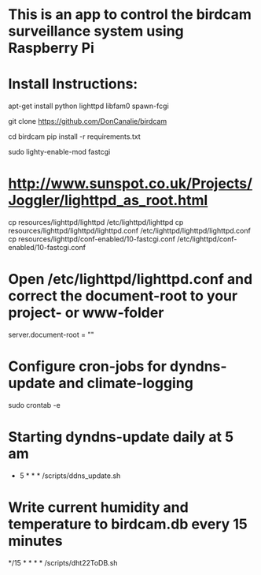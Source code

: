 # This is an app to control the birdcam surveillance system using Raspberry Pi

# Install Instructions:

apt-get install python lighttpd libfam0 spawn-fcgi

git clone https://github.com/DonCanalie/birdcam

cd birdcam
pip install -r requirements.txt

sudo lighty-enable-mod fastcgi

# http://www.sunspot.co.uk/Projects/Joggler/lighttpd_as_root.html
cp resources/lighttpd/lighttpd /etc/lighttpd/lighttpd
cp resources/lighttpd/lighttpd/lighttpd.conf /etc/lighttpd/lighttpd/lighttpd.conf
cp resources/lighttpd/conf-enabled/10-fastcgi.conf /etc/lighttpd/conf-enabled/10-fastcgi.conf

# Open /etc/lighttpd/lighttpd.conf and correct the document-root to your project- or www-folder
server.document-root = "<www-folder>"

# Configure cron-jobs for dyndns-update and climate-logging
sudo crontab -e

# Starting dyndns-update daily at 5 am
* 5 * * * <birdcam-path>/scripts/ddns_update.sh
# Write current humidity and temperature to birdcam.db every 15 minutes
*/15 * * * * <birdcam-path>/scripts/dht22ToDB.sh
